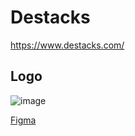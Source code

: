 # Destacks

https://www.destacks.com/

## Logo

![image](https://user-images.githubusercontent.com/3404313/125172526-8cf58780-e1ba-11eb-9944-6a7acc35f3b8.png)

[Figma](https://www.figma.com/file/hBQFqAXC1Bc7Uez1O8fXBY/destacks)
